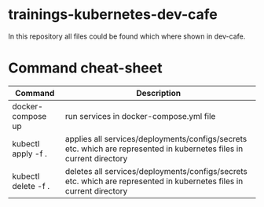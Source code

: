 # trainings-kubernetes-dev-cafe

In this repository all files could be found which where shown in dev-cafe.

# Command cheat-sheet

| Command             | Description                                                                                                           |
|---------------------|-----------------------------------------------------------------------------------------------------------------------|
| docker-compose up   | run services in docker-compose.yml file                                                                               |
| kubectl apply -f .  | applies all  services/deployments/configs/secrets etc. which are represented in kubernetes files in current directory |
| kubectl delete -f . | deletes all  services/deployments/configs/secrets etc. which are represented in kubernetes files in current directory |

